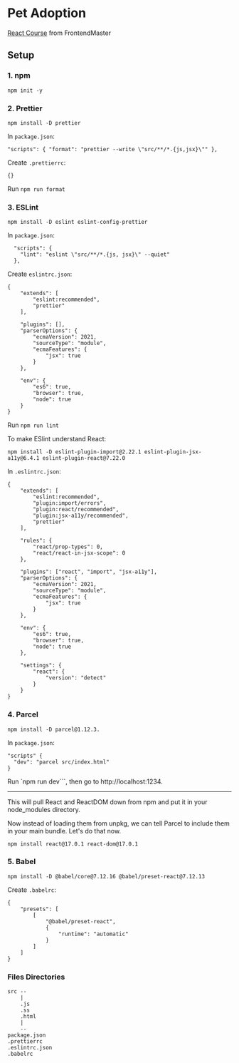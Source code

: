 # Pet Adoption

[React Course](https://frontendmasters.com/courses/complete-react-v6/) from FrontendMaster

## Setup

### 1. npm

```
npm init -y
```

### 2. Prettier

```
npm install -D prettier
```

In `package.json`:

`
"scripts": {
	"format": "prettier --write \"src/**/*.{js,jsx}\""
},
`

Create `.prettierrc`:

```
{}
```

Run `npm run format`

### 3. ESLint

```
npm install -D eslint eslint-config-prettier
```

In `package.json`:

```
  "scripts": {
    "lint": "eslint \"src/**/*.{js, jsx}\" --quiet"
  },
```

Create `eslintrc.json`:

```
{
    "extends": [
        "eslint:recommended",
        "prettier"
    ],

    "plugins": [],
    "parserOptions": {
        "ecmaVersion": 2021,
        "sourceType": "module",
        "ecmaFeatures": {
            "jsx": true
        }
    },

    "env": {
        "es6": true,
        "browser": true,
        "node": true
    }
}

```

Run `npm run lint`

To make ESlint understand React:

```
npm install -D eslint-plugin-import@2.22.1 eslint-plugin-jsx-a11y@6.4.1 eslint-plugin-react@7.22.0
```

In `.eslintrc.json`:

```
{
    "extends": [
        "eslint:recommended",
        "plugin:import/errors",
        "plugin:react/recommended",
        "plugin:jsx-a11y/recommended",
        "prettier"
    ],

    "rules": {
        "react/prop-types": 0,
        "react/react-in-jsx-scope": 0
    },

    "plugins": ["react", "import", "jsx-a11y"],
    "parserOptions": {
        "ecmaVersion": 2021,
        "sourceType": "module",
        "ecmaFeatures": {
            "jsx": true
        }
    },

    "env": {
        "es6": true,
        "browser": true,
        "node": true
    },

    "settings": {
        "react": {
            "version": "detect"
        }
    }
}
```

### 4. Parcel

```
npm install -D parcel@1.12.3.
```

In `package.json`:

```
"scripts" {
  "dev": "parcel src/index.html"
}
```

Run `npm run dev```, then go to http://localhost:1234.

---------------------------------

This will pull React and ReactDOM down from npm and put it in your node_modules directory. 

Now instead of loading them from unpkg, we can tell Parcel to include them in your main bundle. Let's do that now.

```
npm install react@17.0.1 react-dom@17.0.1
```

### 5. Babel

```
npm install -D @babel/core@7.12.16 @babel/preset-react@7.12.13
```

Create `.babelrc`:

```
{
    "presets": [
        [
            "@babel/preset-react",
            {
                "runtime": "automatic"
            }
        ]
    ]
}
```

### Files Directories

```
src --
    |
    .js
    .ss
    .html
    |
    --
package.json
.prettierrc
.eslintrc.json
.babelrc
```
